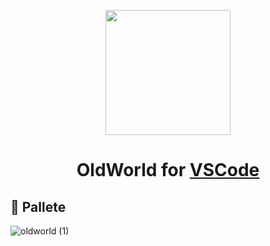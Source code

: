 <p align="center">
  <img src="https://github.com/user-attachments/assets/c386a22c-e16e-4a7b-9312-61c4b52b7fd2" width="200" >
</p>

<h1 align="center">
	OldWorld for <a href="https://github.com/microsoft/vscode">VSCode</a>
</h1>

## 🎨 Pallete

![oldworld (1)](https://github.com/user-attachments/assets/0e0db774-92ac-4cda-93b4-9c3cd38a68c2)

